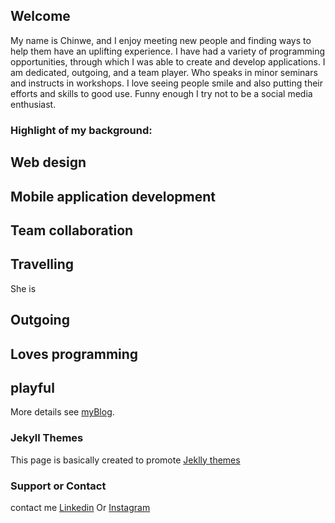 ## Welcome

My name is Chinwe, and I enjoy meeting new people and finding ways to help them have an uplifting experience. I have had a variety of programming opportunities, through which I was able to create and develop applications. I am dedicated, outgoing, and a team player. Who speaks in minor seminars and instructs in workshops. I love seeing people smile and also  putting their efforts and skills to good use. Funny enough I try not to be a social media enthusiast.

### Highlight of my background:

## Web design
## Mobile application development
## Team collaboration
## Travelling

She is
## Outgoing
## Loves programming
## playful


More details see [myBlog](https://codepen.io/C-code/pen/LeXWoM/).

### Jekyll Themes
This page is basically created to promote [Jeklly themes](https://help.github.com/articles/adding-a-jekyll-theme-to-your-github-pages-site-with-the-jekyll-theme-chooser/)

### Support or Contact

contact me [Linkedin](https://www.linkedin.com/in/chinwe-angel-29535196) Or
            [Instagram](https://www.instagram.com/resin.love/)



